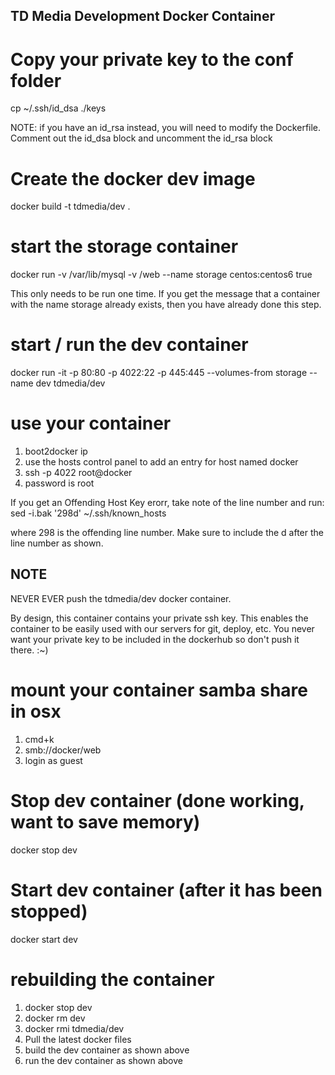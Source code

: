## TD Media Development Docker Container

# Copy  your private key to the conf folder
cp ~/.ssh/id_dsa ./keys

NOTE: if you have an id_rsa instead, you will need to modify the Dockerfile. Comment out the id_dsa block and uncomment the id_rsa block

# Create the docker dev image
docker build -t tdmedia/dev .

# start the storage container
docker run -v /var/lib/mysql -v /web --name storage centos:centos6 true

This only needs to be run one time. If you get the message that a container with the name storage already exists, then you have already done this step.

# start / run the dev container
docker run -it -p 80:80 -p 4022:22 -p 445:445 --volumes-from storage --name dev tdmedia/dev

# use your container
1. boot2docker ip
2. use the hosts control panel to add an entry for host named docker
3. ssh -p 4022 root@docker
4. password is root

If you get an Offending Host Key erorr, take note of the line number and run:
sed -i.bak '298d' ~/.ssh/known_hosts

where 298 is the offending line number. Make sure to include the d after the line number as shown.

## NOTE
NEVER EVER push the tdmedia/dev docker container.

By design, this container contains your private ssh key. This enables the container to be easily used with our servers for git, deploy, etc. You never want your private key to be included in the dockerhub so don't push it there. :~)

# mount your container samba share in osx
1. cmd+k
2. smb://docker/web
3. login as guest

# Stop dev container (done working, want to save memory)
docker stop dev

# Start dev container (after it has been stopped)
docker start dev

# rebuilding the container
1. docker stop dev
2. docker rm dev
2. docker rmi tdmedia/dev
3. Pull the latest docker files
4. build the dev container as shown above
5. run the dev container as shown above
